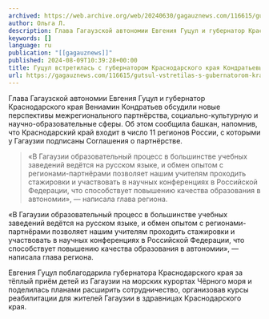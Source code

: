 ```yaml
---
archived: https://web.archive.org/web/20240630/gagauznews.com/116615/gutsul-vstretilas-s-gubernatorom-krasnodarskogo-kraya-kondratevym.html
author: Ольга Л.
description: Глава Гагаузской автономии Евгения Гуцул и губернатор Краснодарского края Вениамин Кондратьев обсудили новые перспективы межрегионального партнёрства, социально-культурную и научно-образовательные сферы. Об этом сообщила башкан, напомнив, что Краснодарский край входит в число 11 регионов России, с которыми у Гагаузии подписаны Соглашения о партнёрстве. «В Гагаузии образовательный процесс в большинстве учебных заведений ведётся на русском языке, и обмен опытом с регионами-партнёрами позволяет нашим учителям проходить стажировки и участвовать в научных конференциях в Российской Федерации, что способствует повышению качества образования в автономии», — написала глава региона. Евгения Гуцул поблагодарила губернатора Краснодарского края за тёплый приём детей из Гагаузии на морских курортах Чёрного моря […]
keywords: []
language: ru
publication: "[[gagauznews]]"
published: 2024-08-09T10:39:28+00:00
title: Гуцул встретилась с губернатором Краснодарского края Кондратьевым
url: https://gagauznews.com/116615/gutsul-vstretilas-s-gubernatorom-krasnodarskogo-kraya-kondratevym.html
---
```


Глава Гагаузской автономии Евгения Гуцул и губернатор Краснодарского края Вениамин Кондратьев обсудили новые перспективы межрегионального партнёрства, социально-культурную и научно-образовательные сферы. Об этом сообщила башкан, напомнив, что Краснодарский край входит в число 11 регионов России, с которыми у Гагаузии подписаны Соглашения о партнёрстве.

> «В Гагаузии образовательный процесс в большинстве учебных заведений ведётся на русском языке, и обмен опытом с регионами-партнёрами позволяет нашим учителям проходить стажировки и участвовать в научных конференциях в Российской Федерации, что способствует повышению качества образования в автономии», — написала глава региона.

«В Гагаузии образовательный процесс в большинстве учебных заведений ведётся на русском языке, и обмен опытом с регионами-партнёрами позволяет нашим учителям проходить стажировки и участвовать в научных конференциях в Российской Федерации, что способствует повышению качества образования в автономии», — написала глава региона.

Евгения Гуцул поблагодарила губернатора Краснодарского края за тёплый приём детей из Гагаузии на морских курортах Чёрного моря и поделилась планами расширить сотрудничество, организовав курсы реабилитации для жителей Гагаузии в здравницах Краснодарского края.